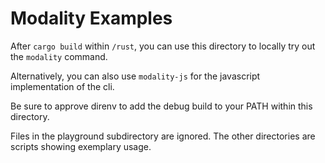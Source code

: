 # Modality Examples

After `cargo build` within `/rust`, you can use this directory to locally try out the `modality` command.

Alternatively, you can also use `modality-js` for the javascript implementation of the cli.

Be sure to approve direnv to add the debug build to your PATH within this directory.

Files in the playground subdirectory are ignored. The other directories are scripts showing exemplary usage.